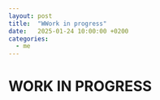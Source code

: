 ```yaml
---
layout: post
title:  "WWork in progress"
date:   2025-01-24 10:00:00 +0200
categories: 
  - me
---
```

# WORK IN PROGRESS